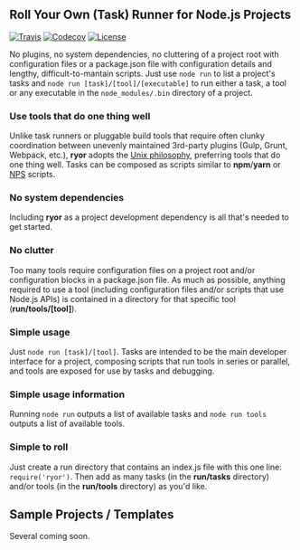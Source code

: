 ## Roll Your Own (Task) Runner for Node.js Projects

[![Travis](https://img.shields.io/travis/ryor-org/ryor.svg)](https://travis-ci.org/ryor-org/ryor/branches)
[![Codecov](https://img.shields.io/codecov/c/github/ryor-org/ryor/v0.0.70.svg)](https://codecov.io/gh/ryor-org/ryor/branch/v0.0.70)
[![License](https://img.shields.io/github/license/ryor-org/ryor.svg)](https://github.com/ryor-org/ryor/blob/master/LICENSE)

No plugins, no system dependencies, no cluttering of a project root with configuration files or a package.json file with configuration details and lengthy, difficult-to-mantain scripts. Just use `node run` to list a project's tasks and `node run [task]/[tool]/[executable]` to run either a task, a tool or any executable in the `node_modules/.bin` directory of a project.

### Use tools that do one thing well

Unlike task runners or pluggable build tools that require often clunky coordination between unevenly maintained 3rd-party plugins (Gulp, Grunt, Webpack, etc.), **ryor** adopts the [Unix philosophy](https://en.wikipedia.org/wiki/Unix_philosophy), preferring tools that do one thing well. Tasks can be composed as scripts similar to **npm**/**yarn** or [NPS](https://www.npmjs.com/package/nps) scripts.

### No system dependencies

Including **ryor** as a project development dependency is all that's needed to get started.

### No clutter

Too many tools require configuration files on a project root and/or configuration blocks in a package.json file.  As much as possible, anything required to use a tool (including configuration files and/or scripts that use Node.js APIs) is contained in a directory for that specific tool (**run/tools/[tool]**).

### Simple usage

Just `node run [task]/[tool]`.  Tasks are intended to be the main developer interface for a project, composing scripts that run tools in series or parallel, and tools are exposed for use by tasks and debugging.

### Simple usage information

Running `node run` outputs a list of available tasks and `node run tools` outputs a list of available tools.

### Simple to roll

Just create a run directory that contains an index.js file with this one line: `require('ryor')`.  Then add as many tasks (in the **run/tasks** directory) and/or tools (in the **run/tools** directory) as you'd like.

## Sample Projects / Templates

Several coming soon.

